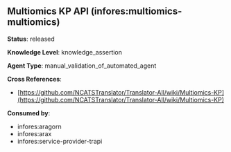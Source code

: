 [//]: # (DO NOT MANUALLY EDIT THIS FILE. IT IS GENERATED FROM A TEMPLATE.)

## Multiomics KP API (infores:multiomics-multiomics)

**Status**: released
  
**Knowledge Level**: knowledge_assertion
  
**Agent Type**: manual_validation_of_automated_agent



**Cross References**:

- [https://github.com/NCATSTranslator/Translator-All/wiki/Multiomics-KP](https://github.com/NCATSTranslator/Translator-All/wiki/Multiomics-KP)


**Consumed by**:

- infores:aragorn
- infores:arax
- infores:service-provider-trapi